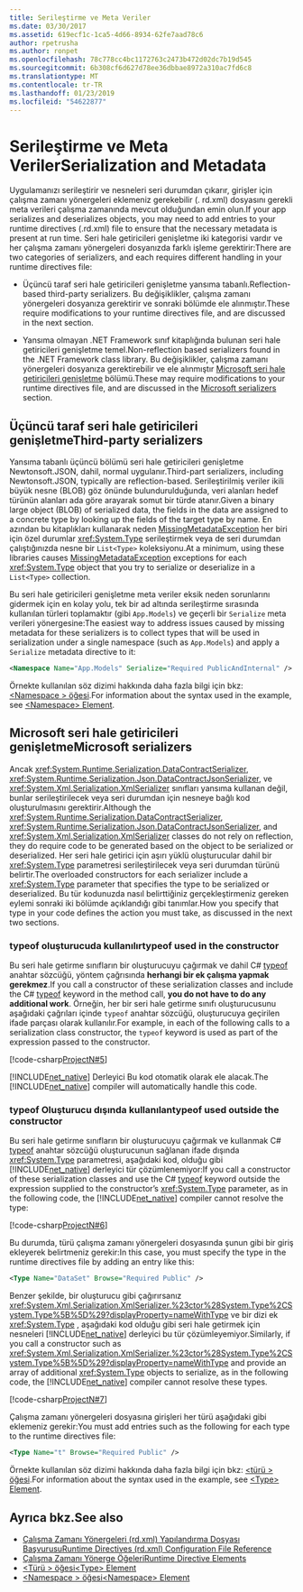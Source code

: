 ```yaml
---
title: Serileştirme ve Meta Veriler
ms.date: 03/30/2017
ms.assetid: 619ecf1c-1ca5-4d66-8934-62fe7aad78c6
author: rpetrusha
ms.author: ronpet
ms.openlocfilehash: 78c778cc4bc1172763c2473b472d02dc7b19d545
ms.sourcegitcommit: 6b308cf6d627d78ee36dbbae8972a310ac7fd6c8
ms.translationtype: MT
ms.contentlocale: tr-TR
ms.lasthandoff: 01/23/2019
ms.locfileid: "54622877"
---
```

# <a name="serialization-and-metadata"></a><span data-ttu-id="3bb82-102">Serileştirme ve Meta Veriler</span><span class="sxs-lookup"><span data-stu-id="3bb82-102">Serialization and Metadata</span></span>
<span data-ttu-id="3bb82-103">Uygulamanızı serileştirir ve nesneleri seri durumdan çıkarır, girişler için çalışma zamanı yönergeleri eklemeniz gerekebilir (. rd.xml) dosyasını gerekli meta verileri çalışma zamanında mevcut olduğundan emin olun.</span><span class="sxs-lookup"><span data-stu-id="3bb82-103">If your app serializes and deserializes objects, you may need to add entries to your runtime directives (.rd.xml) file to ensure that the necessary metadata is present at run time.</span></span> <span data-ttu-id="3bb82-104">Seri hale getiricileri genişletme iki kategorisi vardır ve her çalışma zamanı yönergeleri dosyanızda farklı işleme gerektirir:</span><span class="sxs-lookup"><span data-stu-id="3bb82-104">There are two categories of serializers, and each requires different handling in your runtime directives file:</span></span>  
  
-   <span data-ttu-id="3bb82-105">Üçüncü taraf seri hale getiricileri genişletme yansıma tabanlı.</span><span class="sxs-lookup"><span data-stu-id="3bb82-105">Reflection-based third-party serializers.</span></span> <span data-ttu-id="3bb82-106">Bu değişiklikler, çalışma zamanı yönergeleri dosyanıza gerektirir ve sonraki bölümde ele alınmıştır.</span><span class="sxs-lookup"><span data-stu-id="3bb82-106">These require modifications to your runtime directives file, and are discussed in the next section.</span></span>  
  
-   <span data-ttu-id="3bb82-107">Yansıma olmayan .NET Framework sınıf kitaplığında bulunan seri hale getiricileri genişletme temel.</span><span class="sxs-lookup"><span data-stu-id="3bb82-107">Non-reflection based serializers found in the .NET Framework class library.</span></span> <span data-ttu-id="3bb82-108">Bu değişiklikler, çalışma zamanı yönergeleri dosyanıza gerektirebilir ve ele alınmıştır [Microsoft seri hale getiricileri genişletme](#Microsoft) bölümü.</span><span class="sxs-lookup"><span data-stu-id="3bb82-108">These may require modifications to your runtime directives file, and are discussed in the [Microsoft serializers](#Microsoft) section.</span></span>  
  
<a name="ThirdParty"></a>   
## <a name="third-party-serializers"></a><span data-ttu-id="3bb82-109">Üçüncü taraf seri hale getiricileri genişletme</span><span class="sxs-lookup"><span data-stu-id="3bb82-109">Third-party serializers</span></span>  
 <span data-ttu-id="3bb82-110">Yansıma tabanlı üçüncü bölümü seri hale getiricileri genişletme Newtonsoft.JSON, dahil, normal uygulanır.</span><span class="sxs-lookup"><span data-stu-id="3bb82-110">Third-part serializers, including Newtonsoft.JSON, typically are reflection-based.</span></span> <span data-ttu-id="3bb82-111">Serileştirilmiş veriler ikili büyük nesne (BLOB) göz önünde bulundurulduğunda, veri alanları hedef türünün alanları ada göre arayarak somut bir türde atanır.</span><span class="sxs-lookup"><span data-stu-id="3bb82-111">Given a binary large object (BLOB) of serialized data, the fields in the data are assigned to a concrete type by looking up the fields of the target type by name.</span></span> <span data-ttu-id="3bb82-112">En azından bu kitaplıkları kullanarak neden [MissingMetadataException](../../../docs/framework/net-native/missingmetadataexception-class-net-native.md) her biri için özel durumlar <xref:System.Type> serileştirmek veya de seri durumdan çalıştığınızda nesne bir `List<Type>` koleksiyonu.</span><span class="sxs-lookup"><span data-stu-id="3bb82-112">At a minimum, using these libraries causes [MissingMetadataException](../../../docs/framework/net-native/missingmetadataexception-class-net-native.md) exceptions for each <xref:System.Type> object that you try to serialize or deserialize in a `List<Type>` collection.</span></span>  
  
 <span data-ttu-id="3bb82-113">Bu seri hale getiricileri genişletme meta veriler eksik neden sorunlarını gidermek için en kolay yolu, tek bir ad altında serileştirme sırasında kullanılan türleri toplamaktır (gibi `App.Models`) ve geçerli bir `Serialize` meta verileri yönergesine:</span><span class="sxs-lookup"><span data-stu-id="3bb82-113">The easiest way to address issues caused by missing metadata for these serializers is to collect types that will be used in serialization under a single namespace (such as `App.Models`) and apply a `Serialize` metadata directive to it:</span></span>  
  
```xml  
<Namespace Name="App.Models" Serialize="Required PublicAndInternal" />  
```  
  
 <span data-ttu-id="3bb82-114">Örnekte kullanılan söz dizimi hakkında daha fazla bilgi için bkz: [ \<Namespace > öğesi](../../../docs/framework/net-native/namespace-element-net-native.md).</span><span class="sxs-lookup"><span data-stu-id="3bb82-114">For information about the syntax used in the example, see [\<Namespace> Element](../../../docs/framework/net-native/namespace-element-net-native.md).</span></span>  
  
<a name="Microsoft"></a>   
## <a name="microsoft-serializers"></a><span data-ttu-id="3bb82-115">Microsoft seri hale getiricileri genişletme</span><span class="sxs-lookup"><span data-stu-id="3bb82-115">Microsoft serializers</span></span>  
 <span data-ttu-id="3bb82-116">Ancak <xref:System.Runtime.Serialization.DataContractSerializer>, <xref:System.Runtime.Serialization.Json.DataContractJsonSerializer>, ve <xref:System.Xml.Serialization.XmlSerializer> sınıfları yansıma kullanan değil, bunlar serileştirilecek veya seri durumdan için nesneye bağlı kod oluşturulmasını gerektirir.</span><span class="sxs-lookup"><span data-stu-id="3bb82-116">Although the <xref:System.Runtime.Serialization.DataContractSerializer>, <xref:System.Runtime.Serialization.Json.DataContractJsonSerializer>, and <xref:System.Xml.Serialization.XmlSerializer> classes do not rely on reflection, they do require code to be generated based on the object to be serialized or deserialized.</span></span> <span data-ttu-id="3bb82-117">Her seri hale getirici için aşırı yüklü oluşturucular dahil bir <xref:System.Type> parametresi serileştirilecek veya seri durumdan türünü belirtir.</span><span class="sxs-lookup"><span data-stu-id="3bb82-117">The overloaded constructors for each serializer include a <xref:System.Type> parameter that specifies the type to be serialized or deserialized.</span></span> <span data-ttu-id="3bb82-118">Bu tür kodunuzda nasıl belirttiğiniz gerçekleştirmeniz gereken eylemi sonraki iki bölümde açıklandığı gibi tanımlar.</span><span class="sxs-lookup"><span data-stu-id="3bb82-118">How you specify that type in your code defines the action you must take, as discussed in the next two sections.</span></span>  
  
### <a name="typeof-used-in-the-constructor"></a><span data-ttu-id="3bb82-119">typeof oluşturucuda kullanılır</span><span class="sxs-lookup"><span data-stu-id="3bb82-119">typeof used in the constructor</span></span>  
 <span data-ttu-id="3bb82-120">Bu seri hale getirme sınıfların bir oluşturucuyu çağırmak ve dahil C# [typeof](~/docs/csharp/language-reference/keywords/typeof.md) anahtar sözcüğü, yöntem çağrısında **herhangi bir ek çalışma yapmak gerekmez**.</span><span class="sxs-lookup"><span data-stu-id="3bb82-120">If you call a constructor of these serialization classes and include the C# [typeof](~/docs/csharp/language-reference/keywords/typeof.md) keyword in the method call, **you do not have to do any additional work**.</span></span> <span data-ttu-id="3bb82-121">Örneğin, her bir seri hale getirme sınıfı oluşturucusunu aşağıdaki çağrıları içinde `typeof` anahtar sözcüğü, oluşturucuya geçirilen ifade parçası olarak kullanılır.</span><span class="sxs-lookup"><span data-stu-id="3bb82-121">For example, in each of the following calls to a serialization class constructor, the `typeof` keyword is used as part of the expression passed to the constructor.</span></span>  
  
 [!code-csharp[ProjectN#5](../../../samples/snippets/csharp/VS_Snippets_CLR/projectn/cs/serialize1.cs#5)]  
  
 <span data-ttu-id="3bb82-122">[!INCLUDE[net_native](../../../includes/net-native-md.md)] Derleyici Bu kod otomatik olarak ele alacak.</span><span class="sxs-lookup"><span data-stu-id="3bb82-122">The [!INCLUDE[net_native](../../../includes/net-native-md.md)] compiler will automatically handle this code.</span></span>  
  
### <a name="typeof-used-outside-the-constructor"></a><span data-ttu-id="3bb82-123">typeof Oluşturucu dışında kullanılan</span><span class="sxs-lookup"><span data-stu-id="3bb82-123">typeof used outside the constructor</span></span>  
 <span data-ttu-id="3bb82-124">Bu seri hale getirme sınıfların bir oluşturucuyu çağırmak ve kullanmak C# [typeof](~/docs/csharp/language-reference/keywords/typeof.md) anahtar sözcüğü oluşturucunun sağlanan ifade dışında <xref:System.Type> parametresi, aşağıdaki kod, olduğu gibi [!INCLUDE[net_native](../../../includes/net-native-md.md)] derleyici tür çözümlenemiyor:</span><span class="sxs-lookup"><span data-stu-id="3bb82-124">If you call a constructor of these serialization classes and use the C# [typeof](~/docs/csharp/language-reference/keywords/typeof.md) keyword outside the expression supplied to the constructor’s <xref:System.Type> parameter, as in the following code, the [!INCLUDE[net_native](../../../includes/net-native-md.md)] compiler cannot resolve the type:</span></span>  
  
 [!code-csharp[ProjectN#6](../../../samples/snippets/csharp/VS_Snippets_CLR/projectn/cs/serialize1.cs#6)]  
  
 <span data-ttu-id="3bb82-125">Bu durumda, türü çalışma zamanı yönergeleri dosyasında şunun gibi bir giriş ekleyerek belirtmeniz gerekir:</span><span class="sxs-lookup"><span data-stu-id="3bb82-125">In this case, you must specify the type in the runtime directives file by adding an entry like this:</span></span>  
  
```xml  
<Type Name="DataSet" Browse="Required Public" />  
```  
  
 <span data-ttu-id="3bb82-126">Benzer şekilde, bir oluşturucu gibi çağırırsanız <xref:System.Xml.Serialization.XmlSerializer.%23ctor%28System.Type%2CSystem.Type%5B%5D%29?displayProperty=nameWithType> ve bir dizi ek <xref:System.Type> , aşağıdaki kod olduğu gibi seri hale getirmek için nesneleri [!INCLUDE[net_native](../../../includes/net-native-md.md)] derleyici bu tür çözümleyemiyor.</span><span class="sxs-lookup"><span data-stu-id="3bb82-126">Similarly, if you call a constructor such as <xref:System.Xml.Serialization.XmlSerializer.%23ctor%28System.Type%2CSystem.Type%5B%5D%29?displayProperty=nameWithType> and provide an array of additional <xref:System.Type> objects to serialize, as in the following code, the [!INCLUDE[net_native](../../../includes/net-native-md.md)] compiler cannot resolve these types.</span></span>  
  
 [!code-csharp[ProjectN#7](../../../samples/snippets/csharp/VS_Snippets_CLR/projectn/cs/serialize1.cs#7)]  
  
 <span data-ttu-id="3bb82-127">Çalışma zamanı yönergeleri dosyasına girişleri her türü aşağıdaki gibi eklemeniz gerekir:</span><span class="sxs-lookup"><span data-stu-id="3bb82-127">You must add entries such as the following for each type to the runtime directives file:</span></span>  
  
```xml  
<Type Name="t" Browse="Required Public" />  
```  
  
 <span data-ttu-id="3bb82-128">Örnekte kullanılan söz dizimi hakkında daha fazla bilgi için bkz: [ \<türü > öğesi](../../../docs/framework/net-native/type-element-net-native.md).</span><span class="sxs-lookup"><span data-stu-id="3bb82-128">For information about the syntax used in the example, see [\<Type> Element](../../../docs/framework/net-native/type-element-net-native.md).</span></span>  
  
## <a name="see-also"></a><span data-ttu-id="3bb82-129">Ayrıca bkz.</span><span class="sxs-lookup"><span data-stu-id="3bb82-129">See also</span></span>
- [<span data-ttu-id="3bb82-130">Çalışma Zamanı Yönergeleri (rd.xml) Yapılandırma Dosyası Başvurusu</span><span class="sxs-lookup"><span data-stu-id="3bb82-130">Runtime Directives (rd.xml) Configuration File Reference</span></span>](../../../docs/framework/net-native/runtime-directives-rd-xml-configuration-file-reference.md)
- [<span data-ttu-id="3bb82-131">Çalışma Zamanı Yönerge Öğeleri</span><span class="sxs-lookup"><span data-stu-id="3bb82-131">Runtime Directive Elements</span></span>](../../../docs/framework/net-native/runtime-directive-elements.md)
- [<span data-ttu-id="3bb82-132">\<Türü > öğesi</span><span class="sxs-lookup"><span data-stu-id="3bb82-132">\<Type> Element</span></span>](../../../docs/framework/net-native/type-element-net-native.md)
- [<span data-ttu-id="3bb82-133">\<Namespace > öğesi</span><span class="sxs-lookup"><span data-stu-id="3bb82-133">\<Namespace> Element</span></span>](../../../docs/framework/net-native/namespace-element-net-native.md)
